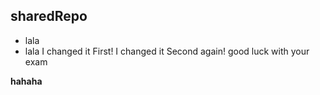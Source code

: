 ## sharedRepo

* lala
* lala
I changed it First!
I changed it Second again!
good luck with your exam



**hahaha**
